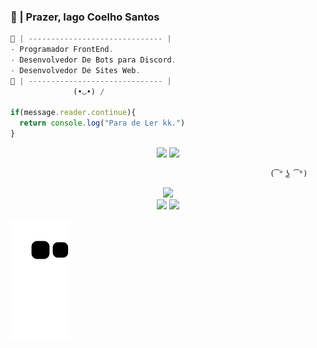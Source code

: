 ### 🤔 | Prazer, Iago Coelho Santos

~~~javascript
🐊 | ------------------------------ |  
- Programador FrontEnd. 
- Desenvolvedor De Bots para Discord.
- Desenvolvedor De Sites Web.
🐊 | ------------------------------ | 
              (•◡•) /
              
if(message.reader.continue){
  return console.log("Para de Ler kk.")
}
~~~

<div align="center">
  <img height="180em" src="https://github-readme-stats.vercel.app/api?username=4Cheedar&show_icons=true&theme=dark&include_all_commits=true&count_private=true"/>
  <img height="180em" src="https://github-readme-stats.vercel.app/api/top-langs/?username=4Cheedar&layout=compact&langs_count=7&theme=dark"/>
</div>
  
~~~javascript
                                                          (͡° ͜ʖ ͡°)
~~~
  
<div align="center">
 <img src="https://i.ibb.co/yP3sPyg/dino.gif">
</div>

<div align="center"> 
  <a href="https://www.instagram.com/_iaguc/" target="_blank"><img src="https://img.shields.io/badge/-Instagram-%23E4405F?style=for-the-badge&logo=instagram&logoColor=white" target="_blank"></a>
 <a href="https://discord.gg/5MahrzwMbz" target="_blank"><img src="https://img.shields.io/badge/Discord-7289DA?style=for-the-badge&logo=discord&logoColor=white" target="_blank"></a> 
 </div>
  
   ![Snake animation](https://github.com/4Cheedar/4Cheedar/blob/output/github-contribution-grid-snake.svg)
